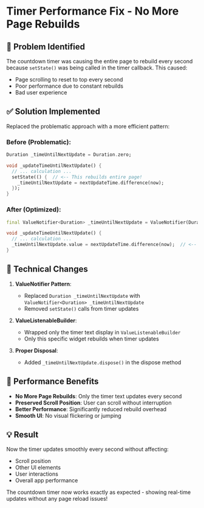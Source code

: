 # Timer Performance Fix - No More Page Rebuilds

## 🐛 **Problem Identified**
The countdown timer was causing the entire page to rebuild every second because `setState()` was being called in the timer callback. This caused:
- Page scrolling to reset to top every second
- Poor performance due to constant rebuilds
- Bad user experience

## ✅ **Solution Implemented**
Replaced the problematic approach with a more efficient pattern:

### Before (Problematic):
```dart
Duration _timeUntilNextUpdate = Duration.zero;

void _updateTimeUntilNextUpdate() {
  // ... calculation ...
  setState(() {  // <-- This rebuilds entire page!
    _timeUntilNextUpdate = nextUpdateTime.difference(now);
  });
}
```

### After (Optimized):
```dart
final ValueNotifier<Duration> _timeUntilNextUpdate = ValueNotifier(Duration.zero);

void _updateTimeUntilNextUpdate() {
  // ... calculation ...
  _timeUntilNextUpdate.value = nextUpdateTime.difference(now);  // <-- Only updates listener!
}
```

## 🔧 **Technical Changes**

1. **ValueNotifier Pattern**: 
   - Replaced `Duration _timeUntilNextUpdate` with `ValueNotifier<Duration> _timeUntilNextUpdate`
   - Removed `setState()` calls from timer updates

2. **ValueListenableBuilder**:
   - Wrapped only the timer text display in `ValueListenableBuilder`
   - Only this specific widget rebuilds when timer updates

3. **Proper Disposal**:
   - Added `_timeUntilNextUpdate.dispose()` in the dispose method

## 🚀 **Performance Benefits**

- **No More Page Rebuilds**: Only the timer text updates every second
- **Preserved Scroll Position**: User can scroll without interruption
- **Better Performance**: Significantly reduced rebuild overhead
- **Smooth UI**: No visual flickering or jumping

## 💡 **Result**
Now the timer updates smoothly every second without affecting:
- Scroll position
- Other UI elements
- User interactions
- Overall app performance

The countdown timer now works exactly as expected - showing real-time updates without any page reload issues!
